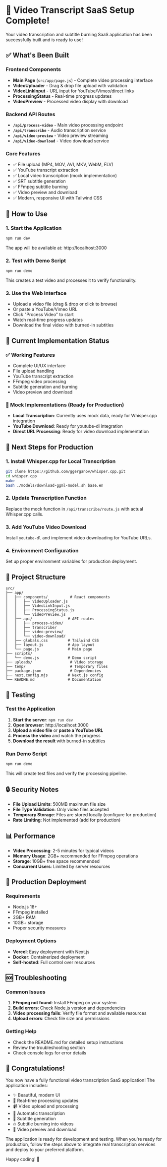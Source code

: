 # 🎉 Video Transcript SaaS Setup Complete!

Your video transcription and subtitle burning SaaS application has been successfully built and is ready to use!

## ✅ What's Been Built

### Frontend Components
- **Main Page** (`src/app/page.js`) - Complete video processing interface
- **VideoUploader** - Drag & drop file upload with validation
- **VideoLinkInput** - URL input for YouTube/Vimeo/direct links
- **ProcessingStatus** - Real-time progress updates
- **VideoPreview** - Processed video display with download

### Backend API Routes
- **`/api/process-video`** - Main video processing endpoint
- **`/api/transcribe`** - Audio transcription service
- **`/api/video-preview`** - Video preview streaming
- **`/api/video-download`** - Video download service

### Core Features
- ✅ File upload (MP4, MOV, AVI, MKV, WebM, FLV)
- ✅ YouTube transcript extraction
- ✅ Local video transcription (mock implementation)
- ✅ SRT subtitle generation
- ✅ FFmpeg subtitle burning
- ✅ Video preview and download
- ✅ Modern, responsive UI with Tailwind CSS

## 🚀 How to Use

### 1. Start the Application
```bash
npm run dev
```
The app will be available at: http://localhost:3000

### 2. Test with Demo Script
```bash
npm run demo
```
This creates a test video and processes it to verify functionality.

### 3. Use the Web Interface
- Upload a video file (drag & drop or click to browse)
- Or paste a YouTube/Vimeo URL
- Click "Process Video" to start
- Watch real-time progress updates
- Download the final video with burned-in subtitles

## 🔧 Current Implementation Status

### ✅ Working Features
- Complete UI/UX interface
- File upload handling
- YouTube transcript extraction
- FFmpeg video processing
- Subtitle generation and burning
- Video preview and download

### 🔄 Mock Implementations (Ready for Production)
- **Local Transcription**: Currently uses mock data, ready for Whisper.cpp integration
- **YouTube Download**: Ready for youtube-dl integration
- **Direct URL Processing**: Ready for video download implementation

## 🚀 Next Steps for Production

### 1. Install Whisper.cpp for Local Transcription
```bash
git clone https://github.com/ggerganov/whisper.cpp.git
cd whisper.cpp
make
bash ./models/download-ggml-model.sh base.en
```

### 2. Update Transcription Function
Replace the mock function in `/api/transcribe/route.js` with actual Whisper.cpp calls.

### 3. Add YouTube Video Download
Install `youtube-dl` and implement video downloading for YouTube URLs.

### 4. Environment Configuration
Set up proper environment variables for production deployment.

## 📁 Project Structure
```
src/
├── app/
│   ├── components/          # React components
│   │   ├── VideoUploader.js
│   │   ├── VideoLinkInput.js
│   │   ├── ProcessingStatus.js
│   │   └── VideoPreview.js
│   ├── api/                # API routes
│   │   ├── process-video/
│   │   ├── transcribe/
│   │   ├── video-preview/
│   │   └── video-download/
│   ├── globals.css         # Tailwind CSS
│   ├── layout.js           # App layout
│   └── page.js             # Main page
├── scripts/
│   └── demo.js             # Demo script
├── uploads/                 # Video storage
├── temp/                    # Temporary files
├── package.json             # Dependencies
├── next.config.mjs         # Next.js config
└── README.md               # Documentation
```

## 🧪 Testing

### Test the Application
1. **Start the server**: `npm run dev`
2. **Open browser**: http://localhost:3000
3. **Upload a video file** or **paste a YouTube URL**
4. **Process the video** and watch the progress
5. **Download the result** with burned-in subtitles

### Run Demo Script
```bash
npm run demo
```
This will create test files and verify the processing pipeline.

## 🔒 Security Notes

- **File Upload Limits**: 500MB maximum file size
- **File Type Validation**: Only video files accepted
- **Temporary Storage**: Files are stored locally (configure for production)
- **Rate Limiting**: Not implemented (add for production)

## 📊 Performance

- **Video Processing**: 2-5 minutes for typical videos
- **Memory Usage**: 2GB+ recommended for FFmpeg operations
- **Storage**: 10GB+ free space recommended
- **Concurrent Users**: Limited by server resources

## 🎯 Production Deployment

### Requirements
- Node.js 18+
- FFmpeg installed
- 2GB+ RAM
- 10GB+ storage
- Proper security measures

### Deployment Options
- **Vercel**: Easy deployment with Next.js
- **Docker**: Containerized deployment
- **Self-hosted**: Full control over resources

## 🆘 Troubleshooting

### Common Issues
1. **FFmpeg not found**: Install FFmpeg on your system
2. **Build errors**: Check Node.js version and dependencies
3. **Video processing fails**: Verify file format and available resources
4. **Upload errors**: Check file size and permissions

### Getting Help
- Check the README.md for detailed setup instructions
- Review the troubleshooting section
- Check console logs for error details

## 🎉 Congratulations!

You now have a fully functional video transcription SaaS application! The application includes:

- ✨ Beautiful, modern UI
- 🔄 Real-time processing updates
- 📹 Video upload and processing
- 🎤 Automatic transcription
- 📝 Subtitle generation
- 🔥 Subtitle burning into videos
- 💾 Video preview and download

The application is ready for development and testing. When you're ready for production, follow the steps above to integrate real transcription services and deploy to your preferred platform.

Happy coding! 🚀